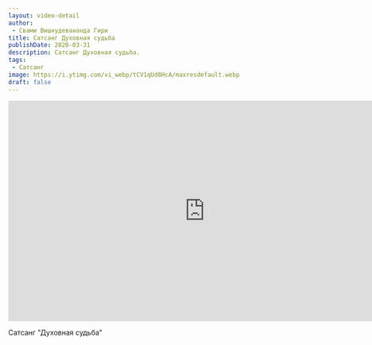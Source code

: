 ```yaml
---
layout: video-detail
author:
 - Свами Вишнудевананда Гири
title: Сатсанг Духовная судьба
publishDate: 2020-03-31
description: Сатсанг Духовная судьба. 
tags: 
 - Сатсанг
image: https://i.ytimg.com/vi_webp/tCV1qUd8HcA/maxresdefault.webp
draft: false
---
```


<iframe width="790" height="444" src="https://www.youtube.com/embed/tCV1qUd8HcA" frameborder="0" allowfullscreen=""></iframe> 

  Сатсанг "Духовная судьба"

  

 